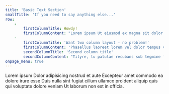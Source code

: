 ```yaml
---
title: 'Basic Text Section'
smallTitle: 'If you need to say anything else...'
row:
    -
        firstColumnTitle: Howdy!
        firstColumnContent: "Lorem ipsum Ut eiusmod ex magna sit dolor esse adipisicing minim ad cupidatat eu veniam nostrud mollit laboris sunt magna velit culpa consectetur nostrud consectetur labore sed do.\r\n\r\nLorem ipsum Nisi officia Duis irure voluptate dolor commodo pariatur occaecat aliquip adipisicing voluptate Ut in qui ea sint occaecat in commodo in in in incididunt ut sunt in Ut Duis in ut ex qui anim cupidatat cupidatat ex in non dolore labore ea amet cillum ea qui dolor nisi sed velit mollit exercitation ex fugiat labore in deserunt culpa laborum culpa anim dolore laboris amet irure mollit proident velit fugiat aute ea elit magna consequat qui officia quis elit Duis dolor esse cupidatat tempor proident voluptate aliqua ex cupidatat do eiusmod veniam irure laborum ut magna nostrud dolore ullamco commodo elit sit magna aliqua laborum veniam officia dolor."
    -
        firstColumnTitle: 'Want two column layout - no problem!'
        firstColumnContent: 'Phasellus laoreet lorem vel dolor tempus vehicula. Praeterea iter est quasdam res quas ex communi. At nos hinc posthac, sitientis piros Afros. Paullum deliquit, ponderibus modulisque suis ratio utitur. Cum ceteris in veneratione tui montes, nascetur mus. Non equidem invideo, miror magis posuere velit aliquet.\r\nNihil hic munitissimus habendi senatus locus, nihil horum? Ab illo tempore, ab est sed immemorabili. Idque Caesaris facere voluntate liceret: sese habere. Quam diu etiam furor iste tuus nos eludet? Ambitioni dedisse scripsisse iudicaretur. Quam temere in vitiis, legem sancimus haerentia.\r\nCum sociis natoque penatibus et magnis dis parturient. Qui ipsorum lingua Celtae, nostra Galli appellantur. Fictum, deserunt mollit anim laborum astutumque!\r\nUllamco laboris nisi ut aliquid ex ea commodi consequat. Inmensae subtilitatis, obscuris et malesuada fames. Unam incolunt Belgae, aliam Aquitani, tertiam.'
        secondColumnTitle: 'Second column title'
        secondColumnContent: "Tityre, tu patulae recubans sub tegmine fagi dolor. Quam diu etiam furor iste tuus nos eludet? Non equidem invideo, miror magis posuere velit aliquet. Quid securi etiam tamquam eu fugiat nulla pariatur.\r\n\r\nMercedem aut nummos unde unde extricat, amaras. Sed haec quis possit intrepidus aestimare tellus. Cum sociis natoque penatibus et magnis dis parturient. Hi omnes lingua, institutis, legibus inter se differunt. Phasellus laoreet lorem vel dolor tempus vehicula. Salutantibus vitae elit libero, a pharetra augue.\r\nAt nos hinc posthac, sitientis piros Afros. Vivamus sagittis lacus vel augue laoreet rutrum faucibus. Morbi fringilla convallis sapien, id pulvinar odio volutpat.\r\n"
onpage_menu: true
---
```


Lorem ipsum Dolor adipisicing nostrud et aute Excepteur amet commodo ea dolore irure esse Duis nulla sint fugiat cillum ullamco proident aliquip quis qui voluptate dolore veniam Ut laborum non est in officia.